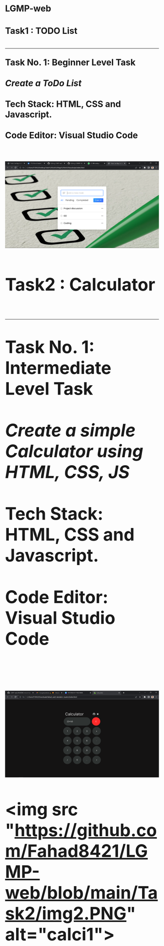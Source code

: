 
# LGMP-web

<h1><b>Task1 : TODO List</b><br><h1>
  <hr>
<b>Task No. 1: Beginner Level Task</b><br><br>
  <i><b>Create a ToDo List</b></i><br><br>
<b>Tech Stack:<b> HTML, CSS and Javascript.<br><br>
<b>Code Editor:<b> Visual Studio Code<br><br><br>
  <img src ="https://github.com/Fahad8421/LGMP-web/blob/main/Task1/SS.PNG" alt ="todolist">

  
  <h1><b>Task2 : Calculator</b><br><h1>
  <hr>
<b>Task No. 1: Intermediate Level Task</b><br><br>
  <i><b>Create a simple Calculator using HTML, CSS, JS</b></i><br><br>
<b>Tech Stack:<b> HTML, CSS and Javascript.<br><br>
<b>Code Editor:<b> Visual Studio Code<br><br><br>
  <img src ="https://github.com/Fahad8421/LGMP-web/blob/main/Task2/img1.PNG" alt ="calci">
  <br>
  
  <img src "https://github.com/Fahad8421/LGMP-web/blob/main/Task2/img2.PNG" alt="calci1">

